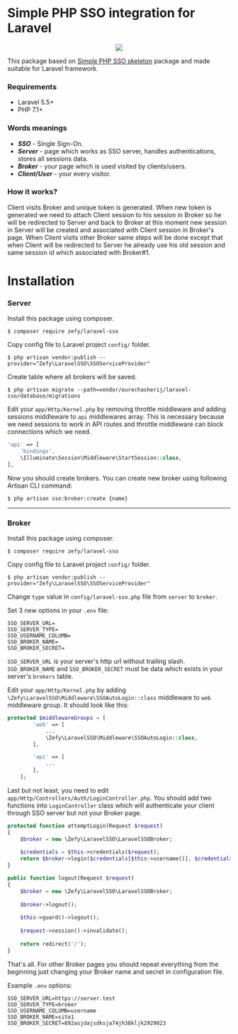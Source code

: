 # Simple PHP SSO integration for Laravel

<p align="center"><img src="https://laravel.com/assets/img/components/logo-laravel.svg"></p>

This package based on [Simple PHP SSO skeleton](https://github.com/zefy/php-simple-sso) package and made suitable for Laravel framework.

### Requirements

* Laravel 5.5+
* PHP 7.1+

### Words meanings

* ***SSO*** - Single Sign-On.
* ***Server*** - page which works as SSO server, handles authentications, stores all sessions data.
* ***Broker*** - your page which is used visited by clients/users.
* ***Client/User*** - your every visitor.

### How it works?

Client visits Broker and unique token is generated. When new token is generated we need to attach Client session to his session in Broker so he will be redirected to Server and back to Broker at this moment new session in Server will be created and associated with Client session in Broker's page. When Client visits other Broker same steps will be done except that when Client will be redirected to Server he already use his old session and same session id which associated with Broker#1.

# Installation

### Server

Install this package using composer.

```shell
$ composer require zefy/laravel-sso
```

Copy config file to Laravel project `config/` folder.

```shell
$ php artisan vendor:publish --provider="Zefy\LaravelSSO\SSOServiceProvider"
```

Create table where all brokers will be saved.

```shell
$ php artisan migrate --path=vendor/eurechasherij/laravel-sso/database/migrations
```

Edit your `app/Http/Kernel.php` by removing throttle middleware and adding sessions middleware to `api` middlewares array.
This is necessary because we need sessions to work in API routes and throttle middleware can block connections which we need.

```php
'api' => [
    'bindings',
    \Illuminate\Session\Middleware\StartSession::class,
],
```

Now you should create brokers.
You can create new broker using following Artisan CLI command:

```shell
$ php artisan sso:broker:create {name}
```

---

### Broker

Install this package using composer.

```shell
$ composer require zefy/laravel-sso
```

Copy config file to Laravel project `config/` folder.

```shell
$ php artisan vendor:publish --provider="Zefy\LaravelSSO\SSOServiceProvider"
```

Change `type` value in `config/laravel-sso.php` file from `server`
to `broker`.

Set 3 new options in your `.env` file:

```shell
SSO_SERVER_URL=
SSO_SERVER_TYPE=
SSO_USERNAME_COLUMN=
SSO_BROKER_NAME=
SSO_BROKER_SECRET=
```

`SSO_SERVER_URL` is your server's http url without trailing slash. `SSO_BROKER_NAME` and `SSO_BROKER_SECRET` must be data which exists in your server's `brokers` table.

Edit your `app/Http/Kernel.php` by adding `\Zefy\LaravelSSO\Middleware\SSOAutoLogin::class` middleware to `web` middleware group. It should look like this:

```php
protected $middlewareGroups = [
        'web' => [
            ...
            \Zefy\LaravelSSO\Middleware\SSOAutoLogin::class,
        ],

        'api' => [
            ...
        ],
    ];
```

Last but not least, you need to edit `app/Http/Controllers/Auth/LoginController.php`. You should add two functions into `LoginController` class which will authenticate your client through SSO server but not your Broker page.

```php
protected function attemptLogin(Request $request)
{
    $broker = new \Zefy\LaravelSSO\LaravelSSOBroker;
  
    $credentials = $this->credentials($request);
    return $broker->login($credentials[$this->username()], $credentials['password']);
}

public function logout(Request $request)
{
    $broker = new \Zefy\LaravelSSO\LaravelSSOBroker;
  
    $broker->logout();
  
    $this->guard()->logout();
  
    $request->session()->invalidate();
  
    return redirect('/');
}
```

That's all. For other Broker pages you should repeat everything from the beginning just changing your Broker name and secret in configuration file.

Example `.env` options:

```shell
SSO_SERVER_URL=https://server.test
SSO_SERVER_TYPE=broker
SSO_USERNAME_COLUMN=username
SSO_BROKER_NAME=site1
SSO_BROKER_SECRET=892asjdajsdksja74jh38kljk2929023
```
